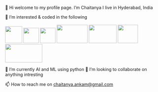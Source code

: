 👋 Hi welcome to my profile page. I’m Chaitanya I live in Hyderabad, India

👀 I’m interested & coded in the following <br/><br/>
<img src="https://pbs.twimg.com/profile_images/1235870003292856320/iRG4_ojf_400x400.png" width="55" height="55">
<img src="https://github.com/tkswann2/tech-logos/blob/master/react.png" width="50" height="50">
<img src="https://github.com/tkswann2/tech-logos/blob/master/angular.png" width="50" height="50">
<img src="http://www.science.smith.edu/dftwiki/images/5/57/Aws.png" width="100" height="60">
<img src="https://www.zend.com/sites/zend/files/image/2019-09/logo-jenkins.jpg" width="90" height="60">
<img src="https://www.logolynx.com/images/logolynx/c5/c5ccd2f3d3f294dd4c96510721ba09bb.jpeg" width="65" height="60">
<img src="https://static-www.elastic.co/v3/assets/bltefdd0b53724fa2ce/blt5ebe80fb665aef6b/5ea8c8f26b62d4563b6ecec2/brand-elasticsearch-220x130.svg" width="120" height="60">

🌱 I’m currently AI and ML using python
💞️ I’m looking to collaborate on anything intresting

📫 How to reach me on chaitanya.ankam@gmail.com

<!---
Chaitanya199102/Chaitanya199102 is a ✨ special ✨ repository because its `README.md` (this file) appears on your GitHub profile.
You can click the Preview link to take a look at your changes.
--->
